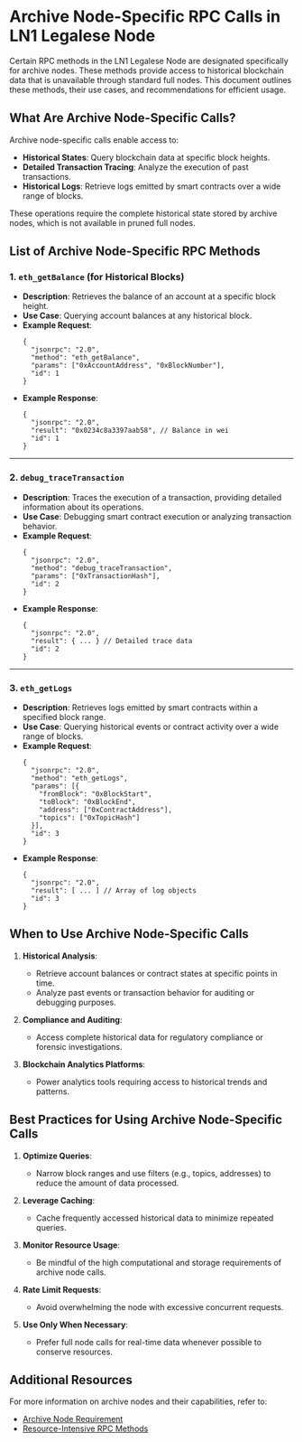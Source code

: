 # Archive Node-Specific RPC Calls in LN1 Legalese Node

Certain RPC methods in the LN1 Legalese Node are designated specifically for archive nodes. These methods provide access to historical blockchain data that is unavailable through standard full nodes. This document outlines these methods, their use cases, and recommendations for efficient usage.

## **What Are Archive Node-Specific Calls?**

Archive node-specific calls enable access to:
- **Historical States**: Query blockchain data at specific block heights.
- **Detailed Transaction Tracing**: Analyze the execution of past transactions.
- **Historical Logs**: Retrieve logs emitted by smart contracts over a wide range of blocks.

These operations require the complete historical state stored by archive nodes, which is not available in pruned full nodes.

## **List of Archive Node-Specific RPC Methods**

### 1. **`eth_getBalance` (for Historical Blocks)**
- **Description**: Retrieves the balance of an account at a specific block height.
- **Use Case**: Querying account balances at any historical block.
- **Example Request**:
  ```
  {
    "jsonrpc": "2.0",
    "method": "eth_getBalance",
    "params": ["0xAccountAddress", "0xBlockNumber"],
    "id": 1
  }
  ```
- **Example Response**:
  ```
  {
    "jsonrpc": "2.0",
    "result": "0x0234c8a3397aab58", // Balance in wei
    "id": 1
  }
  ```

---

### 2. **`debug_traceTransaction`**
- **Description**: Traces the execution of a transaction, providing detailed information about its operations.
- **Use Case**: Debugging smart contract execution or analyzing transaction behavior.
- **Example Request**:
  ```
  {
    "jsonrpc": "2.0",
    "method": "debug_traceTransaction",
    "params": ["0xTransactionHash"],
    "id": 2
  }
  ```
- **Example Response**:
  ```
  {
    "jsonrpc": "2.0",
    "result": { ... } // Detailed trace data
    "id": 2
  }
  ```

---

### 3. **`eth_getLogs`**
- **Description**: Retrieves logs emitted by smart contracts within a specified block range.
- **Use Case**: Querying historical events or contract activity over a wide range of blocks.
- **Example Request**:
  ```
  {
    "jsonrpc": "2.0",
    "method": "eth_getLogs",
    "params": [{
      "fromBlock": "0xBlockStart",
      "toBlock": "0xBlockEnd",
      "address": ["0xContractAddress"],
      "topics": ["0xTopicHash"]
    }],
    "id": 3
  }
  ```
- **Example Response**:
  ```
  {
    "jsonrpc": "2.0",
    "result": [ ... ] // Array of log objects
    "id": 3
  }
  ```

## **When to Use Archive Node-Specific Calls**

1. **Historical Analysis**:
   - Retrieve account balances or contract states at specific points in time.
   - Analyze past events or transaction behavior for auditing or debugging purposes.

2. **Compliance and Auditing**:
   - Access complete historical data for regulatory compliance or forensic investigations.

3. **Blockchain Analytics Platforms**:
   - Power analytics tools requiring access to historical trends and patterns.

## **Best Practices for Using Archive Node-Specific Calls**

1. **Optimize Queries**:
   - Narrow block ranges and use filters (e.g., topics, addresses) to reduce the amount of data processed.

2. **Leverage Caching**:
   - Cache frequently accessed historical data to minimize repeated queries.

3. **Monitor Resource Usage**:
   - Be mindful of the high computational and storage requirements of archive node calls.

4. **Rate Limit Requests**:
   - Avoid overwhelming the node with excessive concurrent requests.

5. **Use Only When Necessary**:
   - Prefer full node calls for real-time data whenever possible to conserve resources.


## Additional Resources

For more information on archive nodes and their capabilities, refer to:
- [Archive Node Requirement](/docs/technical/archive_node_requirement.md)
- [Resource-Intensive RPC Methods](/api/resource_intensive_rpc_methods.md)
